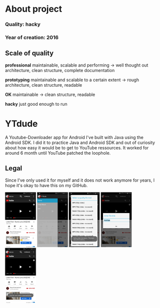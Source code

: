 # About project
### Quality: **hacky**
### Year of creation: 2016

## Scale of quality
**professional**
maintainable, scalable and performing -> well thought out architecture, clean structure, complete documentation

**prototyping**
maintainable and scalable to a certain extent -> rough architecture, clean structure, readable

**OK**
maintainable -> clean structure, readable

**hacky**
just good enough to run

# YTdude
A Youtube-Downloader app for Android I've built with Java using the Android SDK. I did it to practice Java and Android SDK and out of curiosity about how easy it would be to get to YouTube ressources. It worked for around 6 month until YouTube patched the loophole.

## Legal
Since I've only used it for myself and it does not work anymore for years, I hope it's okay to have this on my GitHub.

<img src="readme-img/YTdude-1.jpg" width="20%">
<img src="readme-img/YTdude-2.jpg" width="20%">
<img src="readme-img/YTdude-3.jpg" width="20%">
<img src="readme-img/YTdude-4.jpg" width="20%">
<img src="readme-img/YTdude-5.jpg" width="20%">